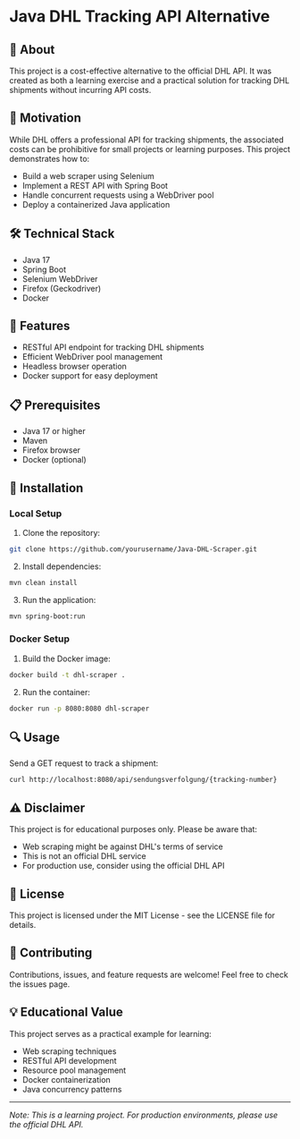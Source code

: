 # Java DHL Tracking API Alternative

## 🚚 About
This project is a cost-effective alternative to the official DHL API. It was created as both a learning exercise and a practical solution for tracking DHL shipments without incurring API costs.

## 🎯 Motivation
While DHL offers a professional API for tracking shipments, the associated costs can be prohibitive for small projects or learning purposes. This project demonstrates how to:
- Build a web scraper using Selenium
- Implement a REST API with Spring Boot
- Handle concurrent requests using a WebDriver pool
- Deploy a containerized Java application

## 🛠 Technical Stack
- Java 17
- Spring Boot
- Selenium WebDriver
- Firefox (Geckodriver)
- Docker

## 🚀 Features
- RESTful API endpoint for tracking DHL shipments
- Efficient WebDriver pool management
- Headless browser operation
- Docker support for easy deployment

## 📋 Prerequisites
- Java 17 or higher
- Maven
- Firefox browser
- Docker (optional)

## 🔧 Installation

### Local Setup
1. Clone the repository:
```bash
git clone https://github.com/yourusername/Java-DHL-Scraper.git
```

2. Install dependencies:
```bash
mvn clean install
```

3. Run the application:
```bash
mvn spring-boot:run
```

### Docker Setup
1. Build the Docker image:
```bash
docker build -t dhl-scraper .
```

2. Run the container:
```bash
docker run -p 8080:8080 dhl-scraper
```

## 🔍 Usage
Send a GET request to track a shipment:
```bash
curl http://localhost:8080/api/sendungsverfolgung/{tracking-number}
```

## ⚠️ Disclaimer
This project is for educational purposes only. Please be aware that:
- Web scraping might be against DHL's terms of service
- This is not an official DHL service
- For production use, consider using the official DHL API

## 📝 License
This project is licensed under the MIT License - see the LICENSE file for details.

## 🤝 Contributing
Contributions, issues, and feature requests are welcome! Feel free to check the issues page.

## 💡 Educational Value
This project serves as a practical example for learning:
- Web scraping techniques
- RESTful API development
- Resource pool management
- Docker containerization
- Java concurrency patterns

---
*Note: This is a learning project. For production environments, please use the official DHL API.*
